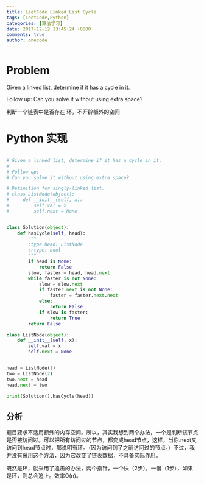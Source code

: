 ```yaml
---
title: LeetCode Linked List Cycle
tags: [LeetCode,Python]
categories: [算法学习]
date: 2017-12-12 13:45:24 +0800
comments: true
author: onecode
---
```

# Problem

Given a linked list, determine if it has a cycle in it.

Follow up:
Can you solve it without using extra space?

判断一个链表中是否存在 环，不开辟额外的空间

<!--break-->

# Python 实现

``` python

# Given a linked list, determine if it has a cycle in it.
#
# Follow up:
# Can you solve it without using extra space?

# Definition for singly-linked list.
# class ListNode(object):
#     def __init__(self, x):
#         self.val = x
#         self.next = None


class Solution(object):
    def hasCycle(self, head):
        """
        :type head: ListNode
        :rtype: bool
        """
        if head is None:
            return False
        slow, faster = head, head.next
        while faster is not None:
            slow = slow.next
            if faster.next is not None:
                faster = faster.next.next
            else:
                return False
            if slow is faster:
                return True
        return False

class ListNode(object):
    def __init__(self, x):
        self.val = x
        self.next = None


head = ListNode(1)
two = ListNode(2)
two.next = head
head.next = two

print(Solution().hasCycle(head))

```

## 分析

题目要求不适用额外的内存空间。所以，其实我想到两个办法，一个是判断该节点是否被访问过。可以把所有访问过的节点，都变成head节点，这样，当你.next又访问到head节点时，那说明有环。（因为访问到了之前访问过的节点。）不过，我并没有采用这个方法，因为它改变了链表数据，不具备实际作用。

既然是环，就采用了追击的办法，两个指针，一个快（2步），一慢（1步），如果是环，则总会追上。效率O(n)。